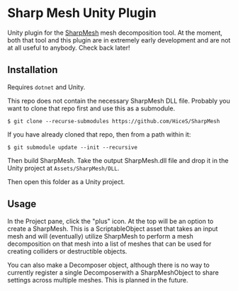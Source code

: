 # Sharp Mesh Unity Plugin

Unity plugin for the [SharpMesh](https://github.com/HiceS/SharpMesh) mesh decomposition tool. At the moment, both that tool and this plugin are in extremely early development and are not at all useful to anybody. Check back later!

## Installation

Requires `dotnet` and Unity.

This repo does not contain the necessary SharpMesh DLL file. Probably you want to clone that repo first and use this as a submodule.

```
$ git clone --recurse-submodules https://github.com/HiceS/SharpMesh
```

If you have already cloned that repo, then from a path within it:

```
$ git submodule update --init --recursive
```

Then build SharpMesh. Take the output SharpMesh.dll file and drop it in the Unity project at `Assets/SharpMesh/DLL`.

Then open this folder as a Unity project.

## Usage

In the Project pane, click the "plus" icon. At the top will be an option to create a SharpMesh. This is a ScriptableObject asset that takes an input mesh and will (eventually) utilize SharpMesh to perform a mesh decomposition on that mesh into a list of meshes that can be used for creating colliders or destructible objects.

You can also make a Decomposer object, although there is no way to currently register a single Decomposerwith a SharpMeshObject to share settings across multiple meshes. This is planned in the future.
